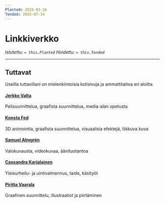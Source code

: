```yaml
---
Planted: 2025-02-16
Tended: 2025-07-24
---
```

# Linkkiverkko

*Istutettu: `= this.Planted`*
*Hoidettu: `= this.Tended`*

---
## Tuttavat

Useilla tuttavillani on mielenkiintoisia kotisivuja ja ammattitaitoa eri aloilta.

#### [Jerkko Valta](https://jerkkovalta.com/games)

Pelisuunnittelua, graafista suunnittelua, media-alan opetusta


#### [Konsta Fed](https://konstafed.com/)

3D animointia, graafista suunnittelua, visuaalisia efektejä, liikkuva kuva

#### [Samuel Almgrén](https://samuelalmgren.fi)

Valokuvausta, videokuvaa, äänituotantoa


#### [Cassandra Karjalainen](https://cassu.net)

Yleisurheilu- ja uintivalmennus, taide, käsityöt


#### [Piritta Vaarala](https://pirittavaarala.wixsite.com/designportfolio)

Graafinen suunnittelu, illustraatiot ja piirtäminen


